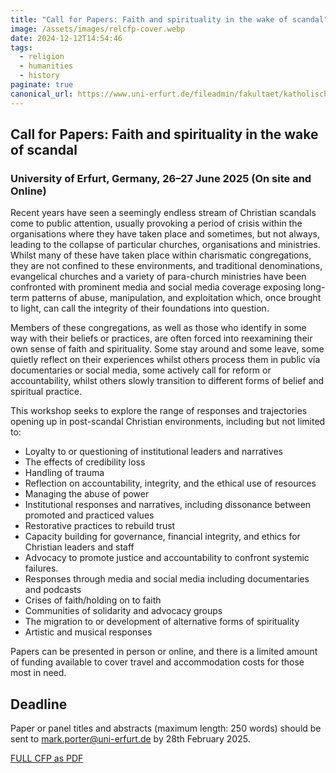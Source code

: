 ```yaml
---
title: "Call for Papers: Faith and spirituality in the wake of scandal"
image: /assets/images/relcfp-cover.webp
date: 2024-12-12T14:54:46
tags:
  - religion
  - humanities
  - history
paginate: true   
canonical_url: https://www.uni-erfurt.de/fileadmin/fakultaet/katholisch-theologische/Professuren/Fundamentaltheologie/Dokumente/Call_for_Papers__Faith_and_spirituality_in_the_wake_of_scandal_-_Google_Docs.pdf
---
```


## Call for Papers: Faith and spirituality in the wake of scandal
### University of Erfurt, Germany, 26–27 June 2025 (On site and Online)

Recent years have seen a seemingly endless stream of Christian scandals come to public attention, usually provoking a period of crisis within the organisations where they have taken place and sometimes, but not always, leading to the collapse of particular churches, organisations and ministries. Whilst many of these have taken place within charismatic congregations, they are not confined to these environments, and traditional denominations, evangelical churches and a variety of para-church ministries have been confronted with prominent media and social media coverage exposing long-term patterns of abuse, manipulation, and exploitation which, once brought to light, can call the integrity of their foundations into question.

Members of these congregations, as well as those who identify in some way with their beliefs or practices, are often forced into reexamining their own sense of faith and spirituality. Some stay around and some leave, some quietly reflect on their experiences whilst others process them in public via documentaries or social media, some actively call for reform or accountability, whilst others slowly transition to different forms of belief and spiritual practice.

This workshop seeks to explore the range of responses and trajectories opening up in post-scandal Christian environments, including but not limited to:

* Loyalty to or questioning of institutional leaders and narratives
* The effects of credibility loss
* Handling of trauma
* Reflection on accountability, integrity, and the ethical use of resources
* Managing the abuse of power
* Institutional responses and narratives, including dissonance between promoted and practiced values
* Restorative practices to rebuild trust
* Capacity building for governance, financial integrity, and ethics for Christian leaders and staff
* Advocacy to promote justice and accountability to confront systemic failures.
* Responses through media and social media including documentaries and podcasts
* Crises of faith/holding on to faith
* Communities of solidarity and advocacy groups
* The migration to or development of alternative forms of spirituality
* Artistic and musical responses

Papers can be presented in person or online, and there is a limited amount of funding available to cover travel and accommodation costs for those most in need.

## Deadline
Paper or panel titles and abstracts (maximum length: 250 words) should be sent to <mark.porter@uni-erfurt.de> by 28th February 2025.

[FULL CFP as PDF](https://www.uni-erfurt.de/fileadmin/fakultaet/katholisch-theologische/Professuren/Fundamentaltheologie/Dokumente/Call_for_Papers__Faith_and_spirituality_in_the_wake_of_scandal_-_Google_Docs.pdf)